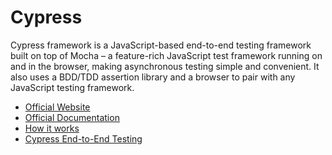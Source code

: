 # Cypress

Cypress framework is a JavaScript-based end-to-end testing framework built on top of Mocha – a feature-rich JavaScript test framework running on and in the browser, making asynchronous testing simple and convenient. It also uses a BDD/TDD assertion library and a browser to pair with any JavaScript testing framework.

- [Official Website](https://www.cypress.io/)
- [Official Documentation](https://docs.cypress.io/guides/overview/why-cypress#Other)
- [How it works](https://www.cypress.io/how-it-works)
- [Cypress End-to-End Testing](https://www.youtube.com/watch?v=7N63cMKosIE)
